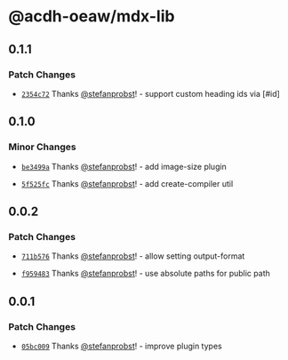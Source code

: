 # @acdh-oeaw/mdx-lib

## 0.1.1

### Patch Changes

- [`2354c72`](https://github.com/acdh-oeaw/mdx-lib/commit/2354c720af687f7f2cc6c3a8684a6ce31c152d7e)
  Thanks [@stefanprobst](https://github.com/stefanprobst)! - support custom heading ids via [#id]

## 0.1.0

### Minor Changes

- [`be3499a`](https://github.com/acdh-oeaw/mdx-lib/commit/be3499ac814b0a7b50615acd0ede76f7fcf1f3ec)
  Thanks [@stefanprobst](https://github.com/stefanprobst)! - add image-size plugin

- [`5f525fc`](https://github.com/acdh-oeaw/mdx-lib/commit/5f525fc075ad45bf51745cc98ffefb536a979962)
  Thanks [@stefanprobst](https://github.com/stefanprobst)! - add create-compiler util

## 0.0.2

### Patch Changes

- [`711b576`](https://github.com/acdh-oeaw/mdx-lib/commit/711b5765637de311f3a1caa3fd94c77320c7c709)
  Thanks [@stefanprobst](https://github.com/stefanprobst)! - allow setting output-format

- [`f959483`](https://github.com/acdh-oeaw/mdx-lib/commit/f959483a515076478f728482539fd06f5e111cbf)
  Thanks [@stefanprobst](https://github.com/stefanprobst)! - use absolute paths for public path

## 0.0.1

### Patch Changes

- [`05bc009`](https://github.com/acdh-oeaw/mdx-lib/commit/05bc009c4c2a1037b30bcd01be0c7c5b567a9281)
  Thanks [@stefanprobst](https://github.com/stefanprobst)! - improve plugin types

